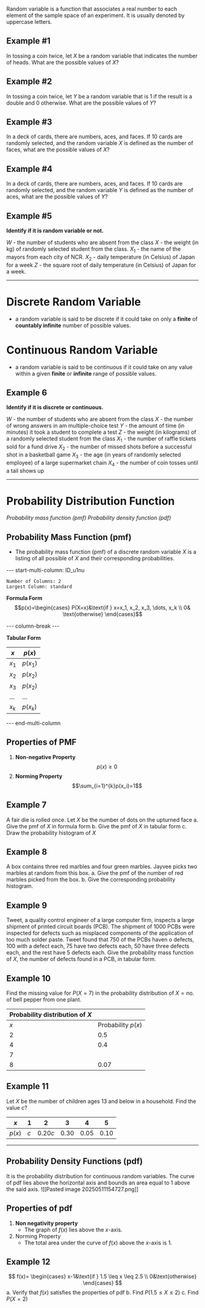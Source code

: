Random variable is a function that associates a real number to each element of the sample space of an experiment. It is usually denoted by uppercase letters.

## Example #1
In tossing a coin twice, let $X$ be a random variable that indicates the number of heads. What are the possible values of $X$?

## Example #2
In tossing a coin twice, let $Y$ be a random variable that is 1 if the result is a double and 0 otherwise. What are the possible values of $Y$?

## Example #3
In a deck of cards, there are numbers, aces, and faces. If 10 cards are randomly selected, and the random variable $X$ is defined as the number of faces, what are the possible values of $X$?

## Example #4
In a deck of cards, there are numbers, aces, and faces. If 10 cards are randomly selected, and the random variable $Y$ is defined as the number of aces, what are the possible values of $Y$?

## Example #5
**Identify if it is random variable or not.**

$W$ - the number of students who are absent from the class
$X$ - the weight (in kg) of randomly selected student from the class.
$X_1$ - the name of the mayors from each city of NCR.
$X_2$ - daily temperature (in Celsius) of Japan for a week
$Z$ - the square root of daily temperature (in Celsius) of Japan for a week.


---

# Discrete Random Variable
- a random variable is said to be discrete if it could take on only a **finite** of **countably infinite** number of possible values.

# Continuous Random Variable
- a random variable is said to be continuous if it could take on any value within a given **finite** or **infinite** range of possible values.


## Example 6
**Identify if it is discrete or continuous.**

$W$ - the number of students who are absent from the class
$X$ - the number of wrong answers in am multiple-choice test
$Y$ - the amount of time (in minutes) it took a student to complete a test
$Z$ - the weight (in kilograms) of a randomly selected student from the class
$X_1$ - the number of raffle tickets sold for a fund drive
$X_2$ - the number of missed shots before a successful shot in a basketball game
$X_3$ - the age (in years of randomly selected employee) of a large supermarket chain
$X_4$ - the number of coin tosses until a tail shows up

---
# Probability Distribution Function
*Probability mass function (pmf)*
*Probability density function (pdf)*

## Probability Mass Function (pmf)
- The probability mass function (pmf) of a discrete random variable $X$ is a listing of all possible of $X$ and their corresponding probabilities.

--- start-multi-column: ID_u1nu
```column-settings
Number of Columns: 2
Largest Column: standard
```

**Formula Form**
$$p(x)=\begin{cases}
P(X=x)&\text{if } x=x_1, x_2, x_3, \dots, x_k \\
0& \text{otherwise}
\end{cases}$$

--- column-break ---

**Tabular Form**

| $x$     | $p(x)$   |
| ------- | -------- |
| $x_1$   | $p(x_1)$ |
| $x_2$   | $p(x_2)$ |
| $x_3$   | $p(x_2)$ |
| $\dots$ | $\dots$  |
| $x_k$   | $p(x_k)$ |

--- end-multi-column

## Properties of PMF
1. **Non-negative Property**
	$$p(x)\geq 0$$
2. **Norming Property**	$$\sum_{i=1}^{k}p(x_i)=1$$
## Example 7
A fair die is rolled once. Let $X$ be the number of dots on the upturned face
a. Give the pmf of $X$ in formula form
b. Give the pmf of $X$ in tabular form
c. Draw the probability histogram of $X$

## Example 8
A box contains three red marbles and four green marbles. Jayvee picks two marbles at random from this box.
a. Give the pmf of the number of red marbles picked from the box.
b. Give the corresponding probability histogram.

## Example 9
Tweet, a quality control engineer of a large computer firm, inspects a large shipment of printed circuit boards (PCB). The shipment of 1000 PCBs were inspected for defects such as misplaced components of the application of too much solder paste. Tweet found that 750 of the PCBs haven o defects, 100 with a defect each, 75 have two defects each, 50 have three defects each, and the rest have 5 defects each. Give the probability mass function of $X$, the number of defects found in a PCB, in tabular form.

## Example 10
Find the missing value for $P(X=7)$ in the probability distribution of $X=\text{no.}$ of bell pepper from one plant.

| Probability distribution of $X$ |                    |
| ------------------------------- | ------------------ |
| $x$                             | Probability $p(x)$ |
| $2$                             | $0.5$              |
| $4$                             | $0.4$              |
| $7$                             |                    |
| $8$                             | $0.07$             |

## Example 11
Let $X$ be the number of children ages $13$ and below in a household. Find the value $c$?

| $x$    | $1$ | $2$     | $3$    | $4$    | $5$    |
| ------ | --- | ------- | ------ | ------ | ------ |
| $p(x)$ | $c$ | $0.20c$ | $0.30$ | $0.05$ | $0.10$ |

---

## Probability Density Functions (pdf)
It is the probability distribution for continuous random variables.
The curve of pdf lies above the horizontal axis and bounds an area equal to $1$ above the said axis.
![[Pasted image 20250511154727.png]]

## Properties of pdf
1. **Non negativity property**
	- The graph of $f(x)$ lies above the $x\text{-axis}$.
2. Norming Property
	- The total area under the curve of $f(x)$ above the $x\text{-axis}$ is $1$.

## Example 12
$$
f(x)=
\begin{cases}
 x-1&\text{if } 1.5 \leq x \leq 2.5 \\ 0&\text{otherwise}
\end{cases}
$$
a. Verify that $f(x)$ satisfies the properties of pdf
b. Find $P(1.5 \leq X \leq 2)$
c. Find $P(X = 2)$

